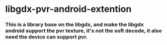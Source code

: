 libgdx-pvr-android-extention
============================

### This is a library base on the libgdx, and make the libgdx android support the pvr texture, it's not the soft decode, it also need the device can support pvr. ###



